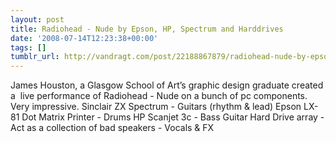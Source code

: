 ```yaml
---
layout: post
title: Radiohead - Nude by Epson, HP, Spectrum and Harddrives
date: '2008-07-14T12:23:38+00:00'
tags: []
tumblr_url: http://vandragt.com/post/22188867879/radiohead-nude-by-epson-hp-spectrum-and-harddrives
---
```

James Houston, a Glasgow School of Art’s graphic design graduate created a  live performance of Radiohead - Nude on a bunch of pc components. Very impressive.
Sinclair ZX Spectrum - Guitars (rhythm & lead)
Epson LX-81 Dot Matrix Printer - Drums
HP Scanjet 3c - Bass Guitar
Hard Drive array - Act as a collection of bad speakers - Vocals & FX
